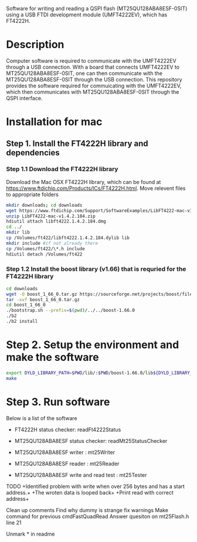 Software for writing and reading a QSPI flash (MT25QU128ABA8ESF-0SIT) using
a USB FTDI development module (UMFT4222EV), which has FT4222H.

# Description

Computer software is required to communicate with the UMFT4222EV 
through a USB connection. With a board that connects UMFT4222EV 
to MT25QU128ABA8ESF-0SIT, one can then communicate with the MT25QU128ABA8ESF-0SIT
through the USB connection.
This repository provides the software required for commuicating with the UMFT4222EV,
which then communicates with MT25QU128ABA8ESF-0SIT through the QSPI interface.

# Installation for mac

## Step 1. Install the FT4222H library and dependencies

### Step 1.1 Download the FT4222H library

Download the Mac OSX FT4222H library, which can be 
found at https://www.ftdichip.com/Products/ICs/FT4222H.html. 
Move relevent files to appropriate folders

~~~~bash
mkdir downloads; cd downloads
wget https://www.ftdichip.com/Support/SoftwareExamples/LibFT4222-mac-v1.4.2.184.zip
unzip LibFT4222-mac-v1.4.2.184.zip
hdiutil attach libft4222.1.4.2.184.dmg
cd ../
mkdir lib
cp /Volumes/ft422/libft4222.1.4.2.184.dylib lib
mkdir include #if not already there
cp /Volumes/ft422/\*.h include
hdiutil detach /Volumes/ft422
~~~~

### Step 1.2 Install the boost library (v1.66) that is requried for the FT4222H library

~~~~bash
cd downloads
wget -O boost_1_66_0.tar.gz https://sourceforge.net/projects/boost/files/boost/1.66.0/boost_1_66_0.tar.gz/download
tar -xvf boost_1_66_0.tar.gz
cd boost_1_66_0
./bootstrap.sh --prefix=$(pwd)/../../boost-1.66.0
./b2
./b2 install
~~~~

# Step 2. Setup the environment and make the software

~~~~bash
export DYLD_LIBRARY_PATH=$PWD/lib/:$PWD/boost-1.66.0/lib${DYLD_LIBRARY_PATH:+:${DYLD_LIBRARY_PATH}}
make
~~~~

# Step 3. Run software

Below is a list of the software
- FT4222H status checker: readFt4222Status
- MT25QU128ABA8ESF status checker: readMt25StatusChecker

- MT25QU128ABA8ESF writer : mt25Writer
- MT25QU128ABA8ESF reader : mt25Reader
- MT25QU128ABA8ESF write and read test : mt25Tester

TODO
+Identified problem with write when over 256 bytes and has a start address.+
+The wroten data is looped back+
+Print read with correct address+

Clean up comments
Find why dummy is strange
fix warnings
Make command for previous cmdFastQuadRead
Answer quesiton on mt25Flash.h line 21

Unmark * in readme
